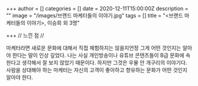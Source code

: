 +++
author = []
categories = []
date = 2020-12-11T15:00:00Z
description = ""
image = "/images/브랜드 마케터들의 이야기.jpg"
tags = []
title = "<브랜드 마케터들의 이야기>, 이승희 외 3명"

+++
// 느낀 점 //

마케터라면 새로운 문화에 대해서 직접 체험하지는 않을지언정 그게 어떤 것인지는 알아야 한다는 말이 인상 깊었다. 나는 사실 개인방송이나 유튜브 콘텐츠들이 B급 문화에 속한다고 생각해서 잘 보지 않았기 때문이다. 하지만 그것은 우물 안 개구리의 이야기다. 사람을 상대해야 하는 마케터는 자신의 고객이 좋아하고 향유하는 문화가 어떤 것인지 알아야 한다.